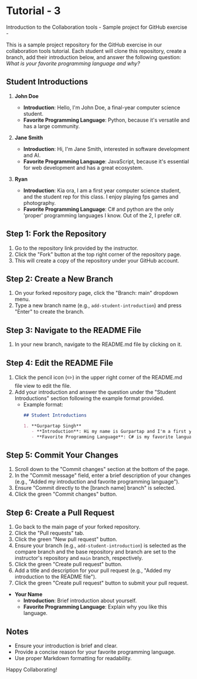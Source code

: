 # Tutorial - 3
Introduction to the Collaboration tools - Sample project for GitHub exercise - 

This is a sample project repository for the GitHub exercise in our collaboration tools tutorial. Each student will clone this repository, create a branch, add their introduction below, and answer the following question: *What is your favorite programming language and why?*

## Student Introductions

1. **John Doe**
   - **Introduction**: Hello, I'm John Doe, a final-year computer science student.
   - **Favorite Programming Language**: Python, because it's versatile and has a large community.

2. **Jane Smith**
   - **Introduction**: Hi, I'm Jane Smith, interested in software development and AI.
   - **Favorite Programming Language**: JavaScript, because it's essential for web development and has a great ecosystem.

1. **Ryan**
   - **Introduction**: Kia ora, I am a first year computer science student, and the student rep for this class. I enjoy playing fps games and photography.
   - **Favorite Programming Language**: C# and python are the only 'proper' programming languages I know. Out of the 2, I prefer c#.

## Step 1: Fork the Repository
1. Go to the repository link provided by the instructor.
2. Click the "Fork" button at the top right corner of the repository page.
3. This will create a copy of the repository under your GitHub account.

## Step 2: Create a New Branch
1. On your forked repository page, click the "Branch: main" dropdown menu.
2. Type a new branch name (e.g., `add-student-introduction`) and press "Enter" to create the branch.

## Step 3: Navigate to the README File
1. In your new branch, navigate to the README.md file by clicking on it.

## Step 4: Edit the README File
1. Click the pencil icon (✏️) in the upper right corner of the README.md file view to edit the file.
2. Add your introduction and answer the question under the "Student Introductions" section following the example format provided.
   - Example format:
     ```markdown
     ## Student Introductions

     1. **Gurpartap Singh**
        - **Introduction**: Hi my name is Gurpartap and I'm a first year student doing computer science.
        - **Favorite Programming Language**: C# is my favorite language to write because it is a widely used and makes more sense to me than others.
     ```

## Step 5: Commit Your Changes
1. Scroll down to the "Commit changes" section at the bottom of the page.
2. In the "Commit message" field, enter a brief description of your changes (e.g., "Added my introduction and favorite programming language").
3. Ensure "Commit directly to the [branch name] branch" is selected.
4. Click the green "Commit changes" button.

## Step 6: Create a Pull Request
1. Go back to the main page of your forked repository.
2. Click the "Pull requests" tab.
3. Click the green "New pull request" button.
4. Ensure your branch (e.g., `add-student-introduction`) is selected as the compare branch and the base repository and branch are set to the instructor's repository and `main` branch, respectively.
5. Click the green "Create pull request" button.
6. Add a title and description for your pull request (e.g., "Added my introduction to the README file").
7. Click the green "Create pull request" button to submit your pull request.

- **Your Name**
  - **Introduction**: Brief introduction about yourself.
  - **Favorite Programming Language**: Explain why you like this language.

## Notes

- Ensure your introduction is brief and clear.
- Provide a concise reason for your favorite programming language.
- Use proper Markdown formatting for readability.

Happy Collaborating!
